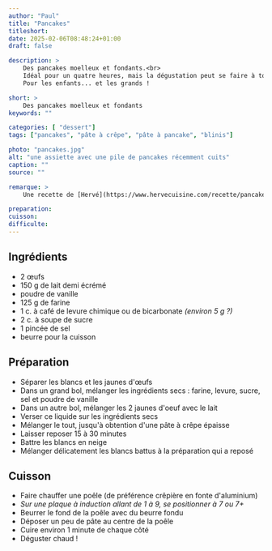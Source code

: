 ```yaml
---
author: "Paul"
title: "Pancakes"
titleshort:
date: 2025-02-06T08:48:24+01:00
draft: false

description: >
    Des pancakes moelleux et fondants.<br>
    Idéal pour un quatre heures, mais la dégustation peut se faire à tout moment.<br>
    Pour les enfants... et les grands !

short: >
    Des pancakes moelleux et fondants
keywords: ""

categories: [ "dessert"]
tags: ["pancakes", "pâte à crêpe", "pâte à pancake", "blinis"]

photo: "pancakes.jpg"
alt: "une assiette avec une pile de pancakes récemment cuits"
caption: ""
source: ""

remarque: >
    Une recette de [Hervé](https://www.hervecuisine.com/recette/pancakes-authentiques-au-sirop-derable/)

preparation: 
cuisson: 
difficulte:
---
```



## Ingrédients
- 2 &oelig;ufs
- 150 g de lait demi écrémé
- poudre de vanille
- 125 g de farine
- 1 c. à café de levure chimique ou de bicarbonate *(environ 5 g ?)*
- 2 c. à soupe de sucre
- 1 pincée de sel
- beurre pour la cuisson
## Préparation
- Séparer les blancs et les jaunes d'&oelig;ufs
- Dans un grand bol, mélanger les ingrédients secs : farine, levure, sucre, sel et poudre de vanille
- Dans un autre bol, mélanger les 2 jaunes d'oeuf avec le lait
- Verser ce liquide sur les ingrédients secs
- Mélanger le tout, jusqu'à obtention d'une pâte à crêpe épaisse
- Laisser reposer 15 à 30 minutes
- Battre les blancs en neige
- Mélanger délicatement les blancs battus à la préparation qui a reposé
## Cuisson
- Faire chauffer une poêle (de préférence crêpière en fonte d'aluminium)
- *Sur une plaque à induction allant de 1 à 9, se positionner à 7 ou 7+*
- Beurrer le fond de la poêle avec du beurre fondu
- Déposer un peu de pâte au centre de la poêle
- Cuire environ 1 minute de chaque côté
- Déguster chaud !